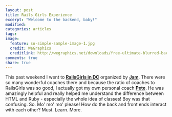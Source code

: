 ```yaml
---
layout: post
title: Rails Girls Experience
excerpt: "Welcome to the backend, baby!"
modified:
categories: articles
tags:
image:
  feature: so-simple-sample-image-1.jpg
  credit: WeGraphics
  creditlink: http://wegraphics.net/downloads/free-ultimate-blurred-background-pack/
comments: true
share: true
---
```


This past weekend I went to [**RailsGirls in DC**](http://railsgirls.com/dc) organized by [**Jam**](https://twitter.com/pplcallmejam). There were so many wonderful coaches there and because the ratio of coaches to RailsGirls was so good, I actually got my own personal coach [**Pete**](https://twitter.com/sumirolabs). He was amazingly helpful and really helped me understand the difference between HTML and Ruby - especially the whole idea of classes! Boy was that confusing. So. Mo' mo' mo' please! How do the back and front ends interact with each other? Must. Learn. More.